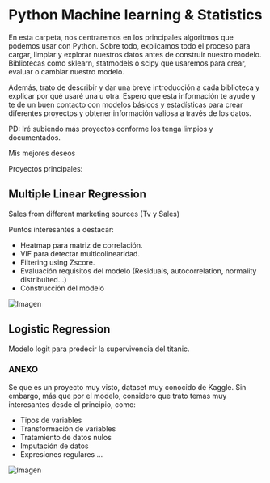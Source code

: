 # Python Machine learning & Statistics

En esta carpeta, nos centraremos en los principales algoritmos que podemos usar con Python. Sobre todo, explicamos todo el proceso para cargar, limpiar y explorar nuestros datos antes de construir nuestro modelo. Bibliotecas como sklearn, statmodels o scipy que usaremos para crear, evaluar o cambiar nuestro modelo.

Además, trato de describir y dar una breve introducción a cada biblioteca y explicar por qué usaré una u otra. Espero que esta información te ayude y te de un buen contacto con modelos básicos y estadísticas para crear diferentes proyectos y obtener información valiosa a través de los datos.

PD: Iré subiendo más proyectos conforme los tenga limpios y documentados.

Mis mejores deseos


Proyectos principales:

## Multiple Linear Regression
Sales from different marketing sources (Tv y Sales)

Puntos interesantes a destacar:
- Heatmap para matriz de correlación.
- VIF para detectar multicolinearidad.
- Filtering using Zscore.
- Evaluación requisitos del modelo (Residuals, autocorrelation, normality distribuited...)
- Construcción del modelo


![Imagen](https://github.com/StatisticsWithJIMP/PYTHON-MachineLearning-y-Estadistica/blob/main/JPGEs/MLR_.jpg)

## Logistic Regression 
Modelo logit para predecir la supervivencia del titanic.

### ANEXO

Se que es un proyecto muy visto, dataset muy conocido de Kaggle. Sin embargo, más que por el modelo, considero que trato temas muy interesantes desde el principio, como:
- Tipos de variables
- Transformación de variables
- Tratamiento de datos nulos
- Imputación de datos
- Expresiones regulares
...

![Imagen](https://github.com/StatisticsWithJIMP/PYTHON-MachineLearning-y-Estadistica/blob/main/JPGEs/LR_.jpg)
